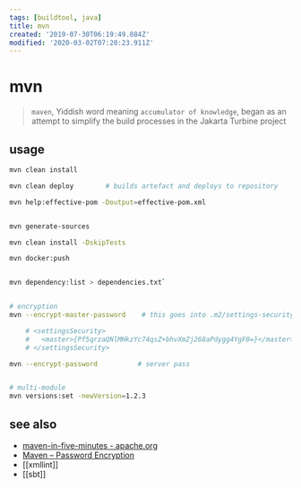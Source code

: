 ```yaml
---
tags: [buildtool, java]
title: mvn
created: '2019-07-30T06:19:49.084Z'
modified: '2020-03-02T07:20:23.911Z'
---
```


# mvn

> `maven`, Yiddish word meaning `accumulator of knowledge`, began as an attempt to simplify the build processes in the Jakarta Turbine project

## usage
```sh
mvn clean install

mvn clean deploy        # builds artefact and deploys to repository

mvn help:effective-pom -Doutput=effective-pom.xml


mvn generate-sources

mvn clean install -DskipTests

mvn docker:push


mvn dependency:list > dependencies.txt`


# encryption
mvn --encrypt-master-password    # this goes into .m2/settings-security.xml

    # <settingsSecurity>
    #   <master>{Pf5qrzaQNlMHkzYc74qsZ+bhvXmZj268aPdygg4YgF0=}</master>
    # </settingsSecurity>

mvn --encrypt-password          # server pass


# multi-module
mvn versions:set -newVersion=1.2.3
```

## see also
- [maven-in-five-minutes - apache.org](https://maven.apache.org/guides/getting-started/maven-in-five-minutes.html)
- [Maven – Password Encryption](https://maven.apache.org/guides/mini/guide-encryption.html)
- [[xmllint]]
- [[sbt]]
